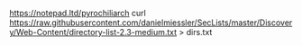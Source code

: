 https://notepad.ltd/pyrochiliarch
curl https://raw.githubusercontent.com/danielmiessler/SecLists/master/Discovery/Web-Content/directory-list-2.3-medium.txt > dirs.txt
